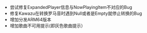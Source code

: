 * 尝试修复ExpandedPlayer信息与NowPlayingItem不对应的Bug
* 修复Kawazu在转换罗马音时遇到Null或者是Empty就停止转换的Bug
* 增加分发ARM64版本
* 增加歌曲不可用提示(即灰色歌曲提示）
